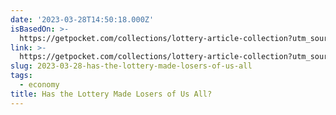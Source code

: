 ```yaml
---
date: '2023-03-28T14:50:18.000Z'
isBasedOn: >-
  https://getpocket.com/collections/lottery-article-collection?utm_source=pocket-newtab
link: >-
  https://getpocket.com/collections/lottery-article-collection?utm_source=pocket-newtab
slug: 2023-03-28-has-the-lottery-made-losers-of-us-all
tags:
  - economy
title: Has the Lottery Made Losers of Us All?
---
```


